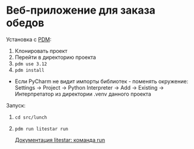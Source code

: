# Веб-приложение для заказа обедов

Установка с [PDM](https://github.com/pdm-project/pdm):

1. Клонировать проект
2. Перейти в директорию проекта
3. `pdm use 3.12`
4. `pdm install`

 - Если PyCharm не видит импорты библиотек - поменять окружение: Settings -> Project -> Python Interpreter -> Add -> Existing -> Интерпретатор из директории .venv данного проекта

Запуск:

1. `cd src/lunch`
2. `pdm run litestar run`
   
   [Документация litestar: команда run](https://docs.litestar.dev/2/reference/cli.html#litestar-run)
